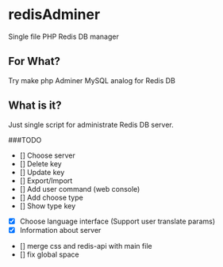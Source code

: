 # redisAdminer
Single file PHP Redis DB manager

## For What?
Try make php Adminer MySQL analog for Redis DB

## What is it?
Just single script for administrate Redis DB server. 

###TODO
- [] Choose server
- [] Delete key
- [] Update key
- [] Export/Import
- [] Add user command (web console)
- [] Add choose type
- [] Show type key
- [x] Choose language interface (Support user translate params)
- [x] Information about server
- [] merge css and redis-api with main file
- [] fix global space


